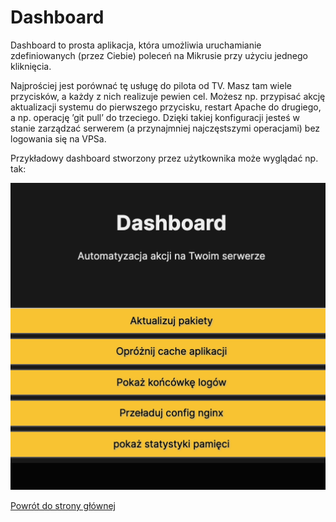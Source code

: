 # Dashboard

Dashboard to prosta aplikacja, która umożliwia uruchamianie zdefiniowanych (przez Ciebie) poleceń na Mikrusie przy użyciu jednego kliknięcia.

Najprościej jest porównać tę usługę do pilota od TV. Masz tam wiele przycisków, a każdy z nich realizuje pewien cel. Możesz np. przypisać akcję aktualizacji systemu do pierwszego przycisku, restart Apache do drugiego, a np. operację ’git pull’ do trzeciego. Dzięki takiej konfiguracji jesteś w stanie zarządzać serwerem (a przynajmniej najczęstszymi operacjami) bez logowania się na VPSa.

Przykładowy dashboard stworzony przez użytkownika może wyglądać np. tak:

![Zrzut ekranu 2021-12-28 o 06.51.12.png](dash.png)

[Powrót do strony głównej](/)